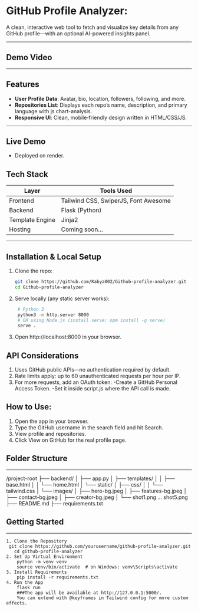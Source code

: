 # GitHub Profile Analyzer:

A clean, interactive web tool to fetch and visualize key details from any GitHub profile—with an optional AI-powered insights panel.

---

## Demo Video
>
---
## Features

- **User Profile Data**: Avatar, bio, location, followers, following, and more.  
- **Repositories List**: Displays each repo’s name, description, and primary language with js chart-analysis. 
- **Responsive UI**: Clean, mobile‑friendly design written in HTML/CSS/JS.

---
## Live Demo
- Deployed on render.

## Tech Stack
| Layer         | Tools Used                        |
|---------------|------------------------------------|
| Frontend      | Tailwind CSS, SwiperJS, Font Awesome |
| Backend       | Flask (Python)                     |
| Template Engine | Jinja2                          |
| Hosting       | Coming soon…                       |
---

## Installation & Local Setup
1. Clone the repo:
   ```bash
   git clone https://github.com/Kabya002/Github-profile-analyzer.git
   cd Github-profile-analyzer
2. Serve locally (any static server works):
   ```bash
    # Python 3
    python3 -m http.server 8000
    # OR using Node.js (install serve: npm install -g serve)
    serve .
3. Open http://localhost:8000 in your browser.

API Considerations
---
1. Uses GitHub public APIs—no authentication required by default.
2. Rate limits apply: up to 60 unauthenticated requests per hour per IP.
3. For more requests, add an OAuth token:
     -Create a GitHub Personal Access Token.
     -Set it inside script.js where the API call is made.
   
How to Use:
---
1. Open the app in your browser.
2. Type the GitHub username in the search field and hit Search.
3. View profile and repositories.
4. Click View on GitHub for the real profile page.

## Folder Structure
---
/project-root
├── backend/
│ ├── app.py
│ ├── templates/
│ │ ├── base.html
│ │ └── home.html
│ └── static/
│ ├── css/
│ │ └── tailwind.css
│ └── images/
│ ├── hero-bg.jpeg
│ ├── features-bg.jpeg
│ ├── contact-bg.jpeg
│ ├── creator-bg.jpeg
│ └── shot1.png ... shot5.png
├── README.md
├── requirements.txt

## Getting Started
---
    1. Clone the Repository
     git clone https://github.com/yourusername/github-profile-analyzer.git
       cd github-profile-analyzer
    2. Set Up Virtual Environment
        python -m venv venv
        source venv/bin/activate  # on Windows: venv\Scripts\activate
    3. Install Requirements
        pip install -r requirements.txt
    4. Run the App
        flask run
        ###The app will be available at http://127.0.0.1:5000/.
        You can extend with @keyframes in Tailwind config for more custom effects.
